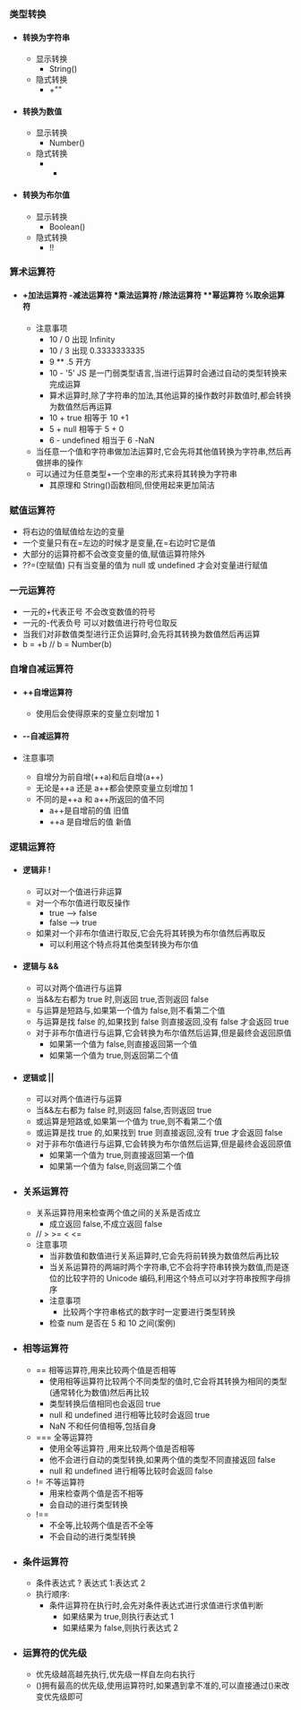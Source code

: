 ### 类型转换

- #### 转换为字符串

  - 显示转换
    - String()
  - 隐式转换
    - +""

- #### 转换为数值

  - 显示转换
    - Number()
  - 隐式转换
    - -

- #### 转换为布尔值

  - 显示转换
    - Boolean()
  - 隐式转换
    - !!

### 算术运算符

- #### +加法运算符 -减法运算符 \*乘法运算符 /除法运算符 \*\*幂运算符 %取余运算符

  - 注意事项
    - 10 / 0 出现 Infinity
    - 10 / 3 出现 0.3333333335
    - 9 \*\* .5 开方
    - 10 - '5' JS 是一门弱类型语言,当进行运算时会通过自动的类型转换来完成运算
    - 算术运算时,除了字符串的加法,其他运算的操作数时非数值时,都会转换为数值然后再运算
    - 10 + true 相等于 10 +1
    - 5 + null 相等于 5 + 0
    - 6 - undefined 相当于 6 -NaN
  - 当任意一个值和字符串做加法运算时,它会先将其他值转换为字符串,然后再做拼串的操作
  - 可以通过为任意类型+一个空串的形式来将其转换为字符串
    - 其原理和 String()函数相同,但使用起来更加简洁

### 赋值运算符

- 将右边的值赋值给左边的变量
- 一个变量只有在=左边的时候才是变量,在=右边时它是值
- 大部分的运算符都不会改变变量的值,赋值运算符除外
- ??=(空赋值) 只有当变量的值为 null 或 undefined 才会对变量进行赋值

### 一元运算符

- 一元的+代表正号 不会改变数值的符号
- 一元的-代表负号 可以对数值进行符号位取反
- 当我们对非数值类型进行正负运算时,会先将其转换为数值然后再运算
- b = +b // b = Number(b)

### 自增自减运算符

- #### ++自增运算符

  - 使用后会使得原来的变量立刻增加 1

- #### --自减运算符

- 注意事项

  - 自增分为前自增(++a)和后自增(a++)
  - 无论是++a 还是 a++都会使原变量立刻增加 1
  - 不同的是++a 和 a++所返回的值不同
    - a++是自增前的值 旧值
    - ++a 是自增后的值 新值

### 逻辑运算符

- #### 逻辑非 !

  - 可以对一个值进行非运算
  - 对一个布尔值进行取反操作
    - true --> false
    - false --> true
  - 如果对一个非布尔值进行取反,它会先将其转换为布尔值然后再取反
    - 可以利用这个特点将其他类型转换为布尔值

- #### 逻辑与 &&

  - 可以对两个值进行与运算
  - 当&&左右都为 true 时,则返回 true,否则返回 false
  - 与运算是短路与,如果第一个值为 false,则不看第二个值
  - 与运算是找 false 的,如果找到 false 则直接返回,没有 false 才会返回 true
  - 对于非布尔值进行与运算,它会转换为布尔值然后运算,但是最终会返回原值
    - 如果第一个值为 false,则直接返回第一个值
    - 如果第一个值为 true,则返回第二个值

- #### 逻辑或 ||

  - 可以对两个值进行与运算
  - 当&&左右都为 false 时,则返回 false,否则返回 true
  - 或运算是短路或,如果第一个值为 true,则不看第二个值
  - 或运算是找 true 的,如果找到 true 则直接返回,没有 true 才会返回 false
  - 对于非布尔值进行与运算,它会转换为布尔值然后运算,但是最终会返回原值
    - 如果第一个值为 true,则直接返回第一个值
    - 如果第一个值为 false,则返回第二个值

- ### 关系运算符

  - 关系运算符用来检查两个值之间的关系是否成立
    - 成立返回 false,不成立返回 false
  - // > >= < <=
  - 注意事项
    - 当非数值和数值进行关系运算时,它会先将前转换为数值然后再比较
    - 当关系运算符的两端时两个字符串,它不会将字符串转换为数值,而是逐位的比较字符的 Unicode 编码,利用这个特点可以对字符串按照字母排序
    - 注意事项
      - 比较两个字符串格式的数字时一定要进行类型转换
    - 检查 num 是否在 5 和 10 之间(案例)

- ### 相等运算符

  - == 相等运算符,用来比较两个值是否相等
    - 使用相等运算符比较两个不同类型的值时,它会将其转换为相同的类型(通常转化为数值)然后再比较
    - 类型转换后值相同也会返回 true
    - null 和 undefined 进行相等比较时会返回 true
    - NaN 不和任何值相等,包括自身
  - === 全等运算符
    - 使用全等运算符 ,用来比较两个值是否相等
    - 他不会进行自动的类型转换,如果两个值的类型不同直接返回 false
    - null 和 undefined 进行相等比较时会返回 false
  - != 不等运算符
    - 用来检查两个值是否不相等
    - 会自动的进行类型转换
  - !==
    - 不全等,比较两个值是否不全等
    - 不会自动的进行类型转换

- ### 条件运算符

  - 条件表达式 ? 表达式 1:表达式 2
  - 执行顺序:
    - 条件运算符在执行时,会先对条件表达式进行求值进行求值判断
      - 如果结果为 true,则执行表达式 1
      - 如果结果为 false,则执行表达式 2

- ### 运算符的优先级

  - 优先级越高越先执行,优先级一样自左向右执行
  - ()拥有最高的优先级,使用运算符时,如果遇到拿不准的,可以直接通过()来改变优先级即可
